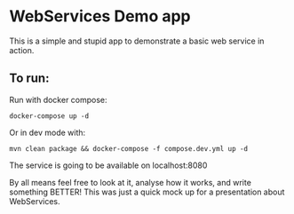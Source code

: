 # WebServices Demo app

This is a simple and stupid app to demonstrate a basic web service in action.

## To run:

Run with docker compose:
```
docker-compose up -d
```
Or in dev mode with:
```
mvn clean package && docker-compose -f compose.dev.yml up -d
```

The service is going to be available on localhost:8080

By all means feel free to look at it, analyse how it works, and write something
BETTER! This was just a quick mock up for a presentation about WebServices.
